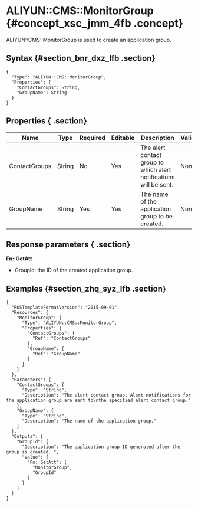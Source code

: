 # ALIYUN::CMS::MonitorGroup {#concept_xsc_jmm_4fb .concept}

ALIYUN::CMS::MonitorGroup is used to create an application group.

## Syntax {#section_bnr_dxz_lfb .section}

```language-json
{
  "Type": "ALIYUN::CMS::MonitorGroup",
  "Properties": {
    "ContactGroups": String,
    "GroupName": String
  }
}
```

## Properties { .section}

|Name|Type|Required|Editable|Description|Validity|
|----|----|--------|--------|-----------|--------|
|ContactGroups|String|No|Yes|The alert contact group to which alert notifications will be sent.|None|
|GroupName|String|Yes|Yes|The name of the application group to be created.|None|

## Response parameters { .section}

**Fn::GetAtt**

-   GroupId: the ID of the created application group.

## Examples {#section_zhq_syz_lfb .section}

```language-json
{
  "ROSTemplateFormatVersion": "2015-09-01",
  "Resources": {
    "MonitorGroup": {
      "Type": "ALIYUN::CMS::MonitorGroup",
      "Properties": {
        "ContactGroups": {
          "Ref": "ContactGroups"
        },
        "GroupName": {
          "Ref": "GroupName"
        }
      }
    }
  },
  "Parameters": {
    "ContactGroups": {
      "Type": "String",
      "Description": "The alert contact group. Alert notifications for the application group are sent to\nthe specified alert contact group."
    },
    "GroupName": {
      "Type": "String",
      "Description": "The name of the application group."
    }
  },
  "Outputs": {
    "GroupId": {
      "Description": "The application group ID generated after the group is created. ",
      "Value": {
        "Fn::GetAtt": [
          "MonitorGroup",
          "GroupId"
        ]
      }
    }
  }
}
```

